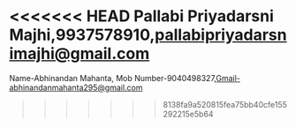 <<<<<<< HEAD
Pallabi Priyadarsni Majhi,9937578910,pallabipriyadarsnimajhi@gmail.com
=======
Name-Abhinandan Mahanta, Mob Number-9040498327,Gmail-abhinandanmahanta295@gmail.com
>>>>>>> 8138fa9a520815fea75bb40cfe155292215e5b64
